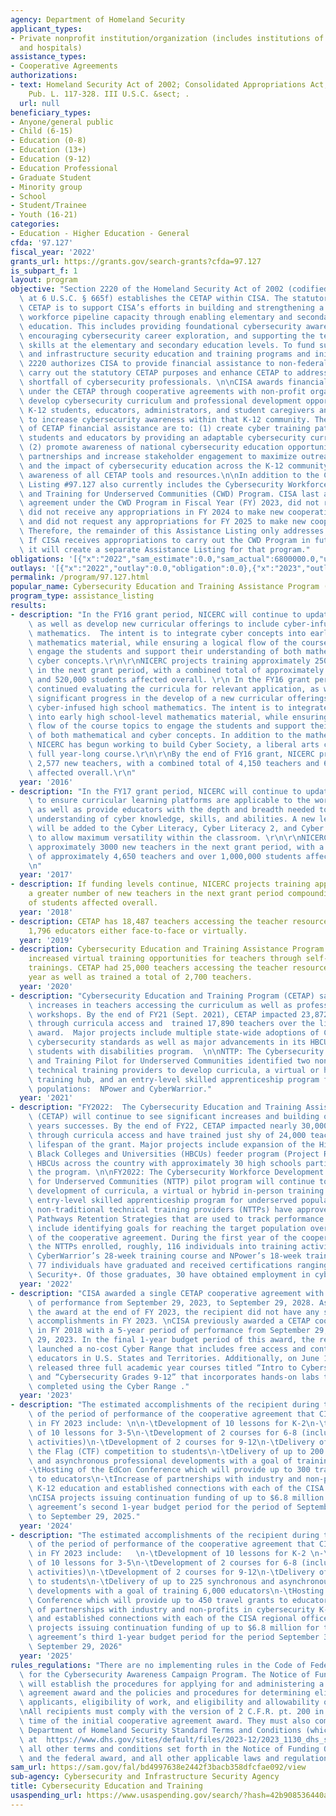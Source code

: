 ```yaml
---
agency: Department of Homeland Security
applicant_types:
- Private nonprofit institution/organization (includes institutions of higher education
  and hospitals)
assistance_types:
- Cooperative Agreements
authorizations:
- text: Homeland Security Act of 2002; Consolidated Appropriations Act, 2023, 107-296.
    Pub. L. 117-328. III U.S.C. &sect; .
  url: null
beneficiary_types:
- Anyone/general public
- Child (6-15)
- Education (0-8)
- Education (13+)
- Education (9-12)
- Education Professional
- Graduate Student
- Minority group
- School
- Student/Trainee
- Youth (16-21)
categories:
- Education - Higher Education - General
cfda: '97.127'
fiscal_year: '2022'
grants_url: https://grants.gov/search-grants?cfda=97.127
is_subpart_f: 1
layout: program
objective: "Section 2220 of the Homeland Security Act of 2002 (codified as amended\
  \ at 6 U.S.C. § 665f) establishes the CETAP within CISA. The statutory purpose of\
  \ CETAP is to support CISA’s efforts in building and strengthening a national cybersecurity\
  \ workforce pipeline capacity through enabling elementary and secondary cybersecurity\
  \ education. This includes providing foundational cybersecurity awareness and literacy,\
  \ encouraging cybersecurity career exploration, and supporting the teaching of cybersecurity\
  \ skills at the elementary and secondary education levels. To fund such cybersecurity\
  \ and infrastructure security education and training programs and initiatives, Section\
  \ 2220 authorizes CISA to provide financial assistance to non-federal entities to\
  \ carry out the statutory CETAP purposes and enhance CETAP to address the national\
  \ shortfall of cybersecurity professionals. \n\nCISA awards financial assistance\
  \ under the CETAP through cooperative agreements with non-profit organizations to\
  \ develop cybersecurity curriculum and professional development opportunities for\
  \ K-12 students, educators, administrators, and student caregivers and conduct outreach\
  \ to increase cybersecurity awareness within that K-12 community. The objectives\
  \ of CETAP financial assistance are to: (1) create cyber training pathways for K-12\
  \ students and educators by providing an adaptable cybersecurity curricular model;\
  \ (2) promote awareness of national cybersecurity education opportunities; (3) develop\
  \ partnerships and increase stakeholder engagement to maximize outreach efforts\
  \ and the impact of cybersecurity education across the K-12 community; and (4) increase\
  \ awareness of all CETAP tools and resources.\n\nIn addition to the CETAP, Assistance\
  \ Listing #97.127 also currently includes the Cybersecurity Workforce Development\
  \ and Training for Underserved Communities (CWD) Program. CISA last awarded a cooperative\
  \ agreement under the CWD Program in Fiscal Year (FY) 2023, did not request and\
  \ did not receive any appropriations in FY 2024 to make new cooperative agreements,\
  \ and did not request any appropriations for FY 2025 to make new cooperative agreements.\
  \ Therefore, the remainder of this Assistance Listing only addresses the CETAP.\
  \ If CISA receives appropriations to carry out the CWD Program in future years,\
  \ it will create a separate Assistance Listing for that program."
obligations: '[{"x":"2022","sam_estimate":0.0,"sam_actual":6800000.0,"usa_spending_actual":6800000.0},{"x":"2023","sam_estimate":0.0,"sam_actual":9800000.0,"usa_spending_actual":9800000.0},{"x":"2024","sam_estimate":6800000.0,"sam_actual":0.0,"usa_spending_actual":0.0}]'
outlays: '[{"x":"2022","outlay":0.0,"obligation":0.0},{"x":"2023","outlay":3753871.6,"obligation":9800000.0},{"x":"2024","outlay":0.0,"obligation":0.0}]'
permalink: /program/97.127.html
popular_name: Cybersecurity Education and Training Assistance Program (CETAP)
program_type: assistance_listing
results:
- description: "In the FY16 grant period, NICERC will continue to update the curricula,\
    \ as well as develop new curricular offerings to include cyber-infused high school\
    \ mathematics.  The intent is to integrate cyber concepts into early high school-level\
    \ mathematics material, while ensuring a logical flow of the course topics to\
    \ engage the students and support their understanding of both mathematical and\
    \ cyber concepts.\r\n\r\nNICERC projects training approximately 2500 new teachers\
    \ in the next grant period, with a combined total of approximately 4,150 teachers\
    \ and 520,000 students affected overall. \r\n In the FY16 grant period, NICERC\
    \ continued evaluating the curricula for relevant application, as well as made\
    \ significant progress in the develop of a new curricular offerings to include\
    \ cyber-infused high school mathematics. The intent is to integrate cyber concepts\
    \ into early high school-level mathematics material, while ensuring a logical\
    \ flow of the course topics to engage the students and support their understanding\
    \ of both mathematical and cyber concepts. In addition to the mathematics course,\
    \ NICERC has begun working to build Cyber Society, a liberal arts course, as a\
    \ full year-long course.\r\n\r\nBy the end of FY16 grant, NICERC projects training\
    \ 2,577 new teachers, with a combined total of 4,150 teachers and 676,842 students\
    \ affected overall.\r\n"
  year: '2016'
- description: "In the FY17 grant period, NICERC will continue to update the curricula\
    \ to ensure curricular learning platforms are applicable to the workforce demands,\
    \ as well as provide educators with the depth and breadth needed to ensure student\
    \ understanding of cyber knowledge, skills, and abilities. A new learning platform\
    \ will be added to the Cyber Literacy, Cyber Literacy 2, and Cyber Science courses\
    \ to allow maximum versatility within the classroom. \r\n\r\nNICERC projects training\
    \ approximately 3000 new teachers in the next grant period, with a combined total\
    \ of approximately 4,650 teachers and over 1,000,000 students affected overall.\r\
    \n"
  year: '2017'
- description: If funding levels continue, NICERC projects training approximately
    a greater number of new teachers in the next grant period compounding the number
    of students affected overall.
  year: '2018'
- description: CETAP has 18,487 teachers accessing the teacher resources and has trained
    1,796 educators either face-to-face or virtually.
  year: '2019'
- description: Cybersecurity Education and Training Assistance Program (CETAP) significantly
    increased virtual training opportunities for teachers through self-paced and facilitated
    trainings. CETAP had 25,000 teachers accessing the teacher resources during the
    year as well as trained a total of 2,700 teachers.
  year: '2020'
- description: "Cybersecurity Education and Training Program (CETAP) saw significant\
    \ increases in teachers accessing the curriculum as well as professional development\
    \ workshops. By the end of FY21 (Sept. 2021), CETAP impacted 23,872 educators\
    \ through curricula access and  trained 17,890 teachers over the lifespan of the\
    \ award.  Major projects include multiple state-wide adoptions of CYBER.ORG’s\
    \ cybersecurity standards as well as major advancements in its HBCU feeder and\
    \ students with disabilities program.  \n\nNTTP: The Cybersecurity Workforce Development\
    \ and Training Pilot for Underserved Communities identified two non-traditional\
    \ technical training providers to develop curricula, a virtual or hybrid in-person\
    \ training hub, and an entry-level skilled apprenticeship program for underserved\
    \ populations:  NPower and CyberWarrior."
  year: '2021'
- description: "FY2022:  The Cybersecurity Education and Training Assistance Program\
    \ (CETAP) will continue to see significant increases and building off of previous\
    \ years successes. By the end of FY22, CETAP impacted nearly 30,000 educators\
    \ through curricula access and have trained just shy of 24,000 teachers over the\
    \ lifespan of the grant. Major projects include expansion of the Historically\
    \ Black Colleges and Universities (HBCUs) feeder program (Project REACH) to 10\
    \ HBCUs across the country with approximately 30 high schools participating in\
    \ the program. \n\nFY2022: The Cybersecurity Workforce Development and Training\
    \ for Underserved Communities (NTTP) pilot program will continue to see significant\
    \ development of curricula, a virtual or hybrid in-person training hub, and an\
    \ entry-level skilled apprenticeship program for underserved populations. The\
    \ non-traditional technical training providers (NTTPs) have approved Cybersecurity\
    \ Pathways Retention Strategies that are used to track performance measures, to\
    \ include identifying goals for reaching the target population over the lifespan\
    \ of the cooperative agreement. During the first year of the cooperative agreement,\
    \ the NTTPs enrolled, roughly, 116 individuals into training activities. Through\
    \ CyberWarrior’s 28-week training course and NPower’s 18-week training course,\
    \ 77 individuals have graduated and received certifications ranging from A+ to\
    \ Security+. Of those graduates, 30 have obtained employment in cyber fields."
  year: '2022'
- description: "CISA awarded a single CETAP cooperative agreement with a 5-year period\
    \ of performance from September 29, 2023, to September 29, 2028. As CISA made\
    \ the award at the end of FY 2023, the recipient did not have any significant\
    \ accomplishments in FY 2023. \nCISA previously awarded a CETAP cooperative agreement\
    \ in FY 2018 with a 5-year period of performance from September 29, 2018, to September\
    \ 29, 2023. In the final 1-year budget period of this award, the recipient, CYBER.ORG\
    \ launched a no-cost Cyber Range that includes free access and content to all\
    \ educators in U.S. States and Territories. Additionally, on June 1, 2023, CYBER.ORG\
    \ released three full academic year courses titled “Intro to Cybersecurity,” “Networking,”\
    \ and “Cybersecurity Grades 9-12” that incorporates hands-on labs that could be\
    \ completed using the Cyber Range ."
  year: '2023'
- description: "The estimated accomplishments of the recipient during the first year\
    \ of the period of performance of the cooperative agreement that CISA awarded\
    \ in FY 2023 include: \n\n-\tDevelopment of 10 lessons for K-2\n-\tDevelopment\
    \ of 10 lessons for 3-5\n-\tDevelopment of 2 courses for 6-8 (including 12 range\
    \ activities)\n-\tDevelopment of 2 courses for 9-12\n-\tDelivery of a Capture\
    \ the Flag (CTF) competition to students\n-\tDelivery of up to 200 synchronous\
    \ and asynchronous professional developments with a goal of training 5,500 educators\n\
    -\tHosting of the EdCon Conference which will provide up to 300 travel grants\
    \ to educators\n-\tIncrease of partnerships with industry and non-profits in cybersecurity\
    \ K-12 education and established connections with each of the CISA regional offices\n\
    \nCISA projects issuing continuation funding of up to $6.8 million for the cooperative\
    \ agreement’s second 1-year budget period for the period of September 30, 2024,\
    \ to September 29, 2025."
  year: '2024'
- description: "The estimated accomplishments of the recipient during the second year\
    \ of the period of performance of the cooperative agreement that CISA awarded\
    \ in FY 2023 include:   \n-\tDevelopment of 10 lessons for K-2 \n-\tDevelopment\
    \ of 10 lessons for 3-5\n-\tDevelopment of 2 courses for 6-8 (including 12 range\
    \ activities)\n-\tDevelopment of 2 courses for 9-12\n-\tDelivery of a CTF competition\
    \ to students\n-\tDelivery of up to 225 synchronous and asynchronous professional\
    \ developments with a goal of training 6,000 educators\n-\tHosting of the EdCon\
    \ Conference which will provide up to 450 travel grants to educators\n-\tIncrease\
    \ of partnerships with industry and non-profits in cybersecurity K-12 education\
    \ and established connections with each of the CISA regional offices.\n-\tCISA\
    \ projects issuing continuation funding of up to $6.8 million for the cooperative\
    \ agreement’s third 1-year budget period for the period September 30, 2025, to\
    \ September 29, 2026"
  year: '2025'
rules_regulations: "There are no implementing rules in the Code of Federal Regulations\
  \ for the Cybersecurity Awareness Campaign Program. The Notice of Funding Opportunity\
  \ will establish the procedures for applying for and administering a cooperative\
  \ agreement award and the policies and procedures for determining eligibility of\
  \ applicants, eligibility of work, and eligibility and allowability of costs. \n\
  \nAll recipients must comply with the version of 2 C.F.R. pt. 200 in effect at the\
  \ time of the initial cooperative agreement award. They must also comply with the\
  \ Department of Homeland Security Standard Terms and Conditions (which can be found\
  \ at  https://www.dhs.gov/sites/default/files/2023-12/2023_1130_dhs_standard_terms_and_conditions_fy24.pdf),\
  \ all other terms and conditions set forth in the Notice of Funding Opportunity\
  \ and the federal award, and all other applicable laws and regulations."
sam_url: https://sam.gov/fal/bd4997638e2442f3bacb358dfcfae092/view
sub-agency: Cybersecurity and Infrastructure Security Agency
title: Cybersecurity Education and Training
usaspending_url: https://www.usaspending.gov/search/?hash=42b908536440acaf676649dd4f18a818
---
```

